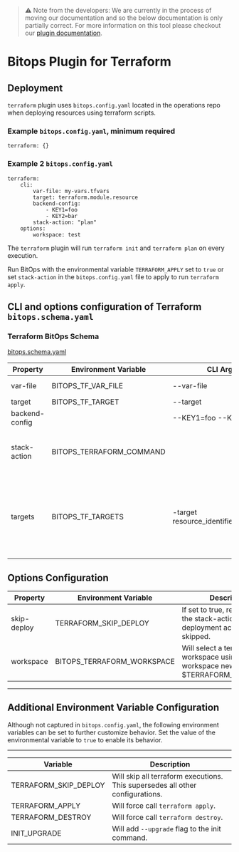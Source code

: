 > ⚠️ Note from the developers: We are currently in the process of moving our documentation and so the below documentation is only partially correct. For more information on this tool please checkout our [plugin documentation](https://github.com/bitops-plugins/terraform).

# Bitops Plugin for Terraform
## Deployment

`terraform` plugin uses `bitops.config.yaml` located in the operations repo when deploying resources using terraform scripts.

### Example `bitops.config.yaml`, minimum required
```
terraform: {}
```

### Example 2 `bitops.config.yaml`
```
terraform:
    cli:
        var-file: my-vars.tfvars
        target: terraform.module.resource
        backend-config:
            - KEY1=foo
            - KEY2=bar
        stack-action: "plan"
    options:
        workspace: test
```

The `terraform` plugin will run `terraform init` and `terraform plan` on every execution.

Run BitOps with the environmental variable `TERRAFORM_APPLY` set to `true` or set `stack-action` in the `bitops.config.yaml` file to apply to run `terraform apply`.

## CLI and options configuration of Terraform `bitops.schema.yaml`

### Terraform BitOps Schema

[bitops.schema.yaml](https://github.com/bitops-plugins/terraform/blob/main/bitops.schema.yaml)

| Property       | Environment Variable | CLI Argument          | Description             | Default | Required |
| -------------- | -------------------- | --------------------- | ----------------------- | ------- | -------- |
| var-file       | BITOPS_TF_VAR_FILE   | --var-file            | Terraform Varaible file | `null`  | No       |
| target         | BITOPS_TF_TARGET     | --target              |                         | `null`  | No       |
| backend-config |                      | --KEY1=foo --KEY2=bar |                         | `null`  | No       |
| stack-action | BITOPS_TERRAFORM_COMMAND |  | Controls what terraform command to run. e.g. `apply`, `destroy`, etc. | `plan`  | No       |
| targets | BITOPS_TF_TARGETS | -target resource_identifier.resource_name | The source target is ran before tf plan/apply/destroy commands are executed. Use this attribute to create resources that further resources depend on  | null | No |


## Options Configuration

| Property     | Environment Variable       | Description                                                  | Default | Required |
| ------------ | -------------------------- | ------------------------------------------------------------ | ------- | -------- |
| skip-deploy | TERRAFORM_SKIP_DEPLOY   | If set to true, regardless of the stack-action, deployment actions will be skipped. | false  | No       |
| workspace    | BITOPS_TERRAFORM_WORKSPACE | Will select a terraform workspace using `terraform workspace new $TERRAFORM_WORKSPACE ||terraform workspace select $TERRAFORM_WORKSPACE` prior to running other terraform commands. | `null`  | No       |

-------------------

## Additional Environment Variable Configuration
Although not captured in `bitops.config.yaml`, the following environment variables can be set to further customize behavior.  Set the value of the environmental variable to `true` to enable its behavior.

-------------------
| Variable              | Description                                                  |
| --------------------- | ------------------------------------------------------------ |
| TERRAFORM_SKIP_DEPLOY | Will skip all terraform executions. This supersedes all other configurations. |
| TERRAFORM_APPLY       | Will force call `terraform apply`.                           |
| TERRAFORM_DESTROY     | Will force call `terraform destroy`.                         |
| INIT_UPGRADE          | Will add `--upgrade` flag to the init command.               |

### 
